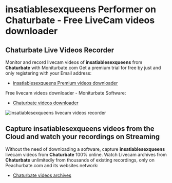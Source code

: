 # insatiablesexqueens Performer on Chaturbate - Free LiveCam videos downloader

## Chaturbate Live Videos Recorder

Monitor and record livecam videos of **insatiablesexqueens** from **Chaturbate** with Moniturbate.com
Get a premium trial for free by just and only registering with your Email address:
* [insatiablesexqueens Premium videos downloader](https://moniturbate.com/request-demo-licence-key.html)

Free livecam videos downloader - Moniturbate Software:
* [Chaturbate videos downloader](https://moniturbate.com/moniturbate-download-software.html)

![insatiablesexqueens livecam videos recorder](https://peachurnet.com/templates/moniturbate-software.png)


## Capture insatiablesexqueens videos from the Cloud and watch your recordings on Streaming

Without the need of downloading a software, capture **insatiablesexqueens** livecam videos from **Chaturbate** 100% online.
Watch Livecam archives from **Chaturbate** unlimitedly from thousands of existing recordings, only on Peachurbate.com and its websites network:
* [Chaturbate videos archives](https://peachurnet.com/)